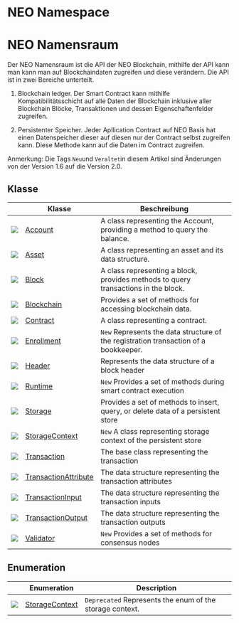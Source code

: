 # NEO Namespace
# NEO Namensraum

Der NEO Namensraum ist die API der NEO Blockchain, mithilfe der API kann man kann man auf Blockchaindaten zugreifen und diese verändern. Die API ist in zwei Bereiche unterteilt.

1. Blockchain ledger. Der Smart Contract kann mithilfe Kompatibilitätsschicht auf alle Daten der Blockchain inklusive aller Blockchain Blöcke, Transaktionen und dessen Eigenschaftenfelder zugreifen.

2. Persistenter Speicher. Jeder Apllication Contract auf NEO Basis hat einen Datenspeicher dieser auf diesen nur der Contract selbst zugreifen kann. Diese Methode kann auf die Daten im Contract zugreifen.

Anmerkung: Die Tags `Neu`und `Veraltet`in diesem Artikel sind Änderungen von der Version 1.6 auf die Version 2.0.

## Klasse

| | Klasse | Beschreibung |
| ---------------------------------------- | ---------------------------------------- | ---------------------- |
| ![](https://i-msdn.sec.s-msft.com/dynimg/IC29808.jpeg) | [Account](neo/Account.md)          | A class representing the Account, providing a method to query the balance.      |
| ![](https://i-msdn.sec.s-msft.com/dynimg/IC29808.jpeg) | [Asset](neo/Asset.md)              | A class representing an asset and its data structure.         |
| ![](https://i-msdn.sec.s-msft.com/dynimg/IC29808.jpeg) | [Block](neo/Block.md)              | A class representing a block, provides methods to query transactions in the block.  |
| ![](https://i-msdn.sec.s-msft.com/dynimg/IC29808.jpeg) | [Blockchain](neo/Blockchain.md)    | Provides a set of methods for accessing blockchain data.    |
| ![](https://i-msdn.sec.s-msft.com/dynimg/IC29808.jpeg) | [Contract](neo/Contract.md)        | A class representing a contract.                |
| ![](https://i-msdn.sec.s-msft.com/dynimg/IC29808.jpeg) | [Enrollment](neo/Enrollment.md)    | `New` Represents the data structure of the registration transaction of a bookkeeper. |
| ![](https://i-msdn.sec.s-msft.com/dynimg/IC29808.jpeg) | [Header](neo/Header.md)            | Represents the data structure of a block header           |
| ![](https://i-msdn.sec.s-msft.com/dynimg/IC29808.jpeg) | [Runtime](neo/Runtime.md)          | `New` Provides a set of methods during smart contract execution   |
| ![](https://i-msdn.sec.s-msft.com/dynimg/IC29808.jpeg) | [Storage](neo/Storage.md)          | Provides a set of methods to insert, query, or delete data of a persistent store   |
| ![](https://i-msdn.sec.s-msft.com/dynimg/IC29808.jpeg) | [StorageContext](neo/StorageContext.md) | `New` A class representing storage context of the persistent store  |
| ![](https://i-msdn.sec.s-msft.com/dynimg/IC29808.jpeg) | [Transaction](neo/Transaction.md)  |  The base class representing the transaction            |
| ![](https://i-msdn.sec.s-msft.com/dynimg/IC29808.jpeg) | [TransactionAttribute](neo/TransactionAttribute.md) | The data structure representing the transaction attributes          |
| ![](https://i-msdn.sec.s-msft.com/dynimg/IC29808.jpeg) | [TransactionInput](neo/TransactionInput.md) | The data structure representing the transaction inputs         |
| ![](https://i-msdn.sec.s-msft.com/dynimg/IC29808.jpeg) | [TransactionOutput](neo/TransactionOutput.md) | The data structure representing the transaction outputs         |
| ![](https://i-msdn.sec.s-msft.com/dynimg/IC29808.jpeg) | [Validator](neo/Validator.md)      | `New` Provides a set of methods for consensus nodes      |

## Enumeration

|  | Enumeration | Description |
| ---------------------------------------- | ---------------------------------------- | ----------------------- |
| ![](https://i-msdn.sec.s-msft.com/dynimg/IC134134.jpeg) | [StorageContext](neo/StorageContext2.md) | `Deprecated`  Represents the enum of the storage context. |
